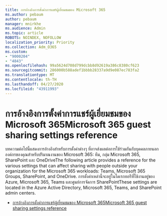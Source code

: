 ```yaml
---
title: การอ้างอิงการตั้งค่าการแชร์ผู้เยี่ยมชมของ Microsoft 365
ms.author: pebaum
author: pebaum
manager: mnirkhe
ms.audience: Admin
ms.topic: article
ROBOTS: NOINDEX, NOFOLLOW
localization_priority: Priority
ms.collection: Adm_O365
ms.custom:
- "9000204"
- "4843"
ms.openlocfilehash: 99a5624d708d799dcbb8d92619a386c8380cf623
ms.sourcegitcommit: 286000b588adef1bbbb28337a9d9e087ec783fa2
ms.translationtype: MT
ms.contentlocale: th-TH
ms.lasthandoff: 04/27/2020
ms.locfileid: "43911993"
---
```

# <a name="microsoft-365-guest-sharing-settings-reference"></a><span data-ttu-id="d8995-102">การอ้างอิงการตั้งค่าการแชร์ผู้เยี่ยมชมของ Microsoft 365</span><span class="sxs-lookup"><span data-stu-id="d8995-102">Microsoft 365 guest sharing settings reference</span></span>

<span data-ttu-id="d8995-103">บทความต่อไปนี้แสดงการอ้างอิงสําหรับการตั้งค่าต่างๆ ที่อาจส่งผลต่อการใช้ร่วมกันกับบุคคลภายนอกองค์กรของคุณสําหรับปริมาณงานของ Microsoft 365: ทีม, กลุ่ม Microsoft 365, SharePoint และ OneDrive</span><span class="sxs-lookup"><span data-stu-id="d8995-103">The following article provides a reference for the various settings that can affect sharing with people outside your organization for the Microsoft 365 workloads: Teams, Microsoft 365 Groups, SharePoint, and OneDrive.</span></span> <span data-ttu-id="d8995-104">การตั้งค่าเหล่านี้จะอยู่ในไดเรกทอรีที่ใช้งานอยู่ของ Azure, Microsoft 365, Teams และศูนย์การจัดการ SharePoint</span><span class="sxs-lookup"><span data-stu-id="d8995-104">These settings are located in the Azure Active Directory, Microsoft 365, Teams, and SharePoint admin centers.</span></span>

- [<span data-ttu-id="d8995-105">การอ้างอิงการตั้งค่าการแชร์ผู้เยี่ยมชมของ Microsoft 365</span><span class="sxs-lookup"><span data-stu-id="d8995-105">Microsoft 365 guest sharing settings reference</span></span>](https://docs.microsoft.com/microsoft-365/solutions/microsoft-365-guest-settings?view=o365-worldwide)
